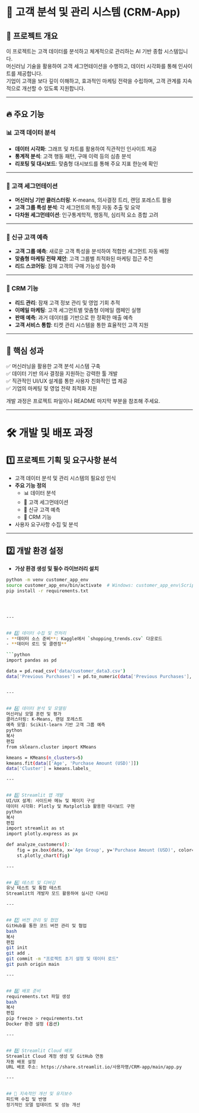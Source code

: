 # 🚀 고객 분석 및 관리 시스템 (CRM-App)

## 📌 프로젝트 개요
이 프로젝트는 고객 데이터를 분석하고 체계적으로 관리하는 AI 기반 종합 시스템입니다.  
머신러닝 기술을 활용하여 고객 세그먼테이션을 수행하고, 데이터 시각화를 통해 인사이트를 제공합니다.  
기업이 고객을 보다 깊이 이해하고, 효과적인 마케팅 전략을 수립하며, 고객 관계를 지속적으로 개선할 수 있도록 지원합니다.

---

## 🔥 주요 기능
### 📊 고객 데이터 분석
- **데이터 시각화**: 그래프 및 차트를 활용하여 직관적인 인사이트 제공  
- **통계적 분석**: 고객 행동 패턴, 구매 이력 등의 심층 분석  
- **리포팅 및 대시보드**: 맞춤형 대시보드를 통해 주요 지표 한눈에 확인  

---

### 🎯 고객 세그먼테이션
- **머신러닝 기반 클러스터링**: K-means, 의사결정 트리, 랜덤 포레스트 활용  
- **고객 그룹 특성 분석**: 각 세그먼트의 특징 자동 추출 및 요약  
- **다차원 세그먼테이션**: 인구통계학적, 행동적, 심리적 요소 종합 고려  

---

### 🔮 신규 고객 예측
- **고객 그룹 예측**: 새로운 고객 특성을 분석하여 적합한 세그먼트 자동 배정  
- **맞춤형 마케팅 전략 제안**: 고객 그룹별 최적화된 마케팅 접근 추천  
- **리드 스코어링**: 잠재 고객의 구매 가능성 점수화  

---

### 💼 CRM 기능
- **리드 관리**: 잠재 고객 정보 관리 및 영업 기회 추적  
- **이메일 마케팅**: 고객 세그먼트별 맞춤형 이메일 캠페인 실행  
- **판매 예측**: 과거 데이터를 기반으로 한 정확한 매출 예측  
- **고객 서비스 통합**: 티켓 관리 시스템을 통한 효율적인 고객 지원  

---

## 🎯 핵심 성과
✅ 머신러닝을 활용한 고객 분석 시스템 구축  
✅ 데이터 기반 의사 결정을 지원하는 강력한 툴 개발  
✅ 직관적인 UI/UX 설계를 통한 사용자 친화적인 앱 제공  
✅ 기업의 마케팅 및 영업 전략 최적화 지원  

개발 과정은 프로젝트 파일이나 README 마지막 부분을 참조해 주세요.

---

# 🛠 개발 및 배포 과정  

## 1️⃣ 프로젝트 기획 및 요구사항 분석  
- 고객 데이터 분석 및 관리 시스템의 필요성 인식  
- **주요 기능 정의**  
  - 📊 데이터 분석  
  - 👥 고객 세그먼테이션  
  - 🔮 신규 고객 예측  
  - 💼 CRM 기능  
- 사용자 요구사항 수집 및 분석  

---

## 2️⃣ 개발 환경 설정  
- **가상 환경 생성 및 필수 라이브러리 설치**  
```bash
python -m venv customer_app_env
source customer_app_env/bin/activate  # Windows: customer_app_env\Scripts\activate
pip install -r requirements.txt




---


## 3️⃣ 데이터 수집 및 전처리  
- **데이터 소스 준비**: Kaggle에서 `shopping_trends.csv` 다운로드  
- **데이터 로드 및 클렌징**  

```python
import pandas as pd

data = pd.read_csv('data/customer_data3.csv')
data['Previous Purchases'] = pd.to_numeric(data['Previous Purchases'], errors='coerce')


---


## 4️⃣ 데이터 분석 및 모델링
머신러닝 모델 훈련 및 평가
클러스터링: K-Means, 랜덤 포레스트
예측 모델: Scikit-learn 기반 고객 그룹 예측
python
복사
편집
from sklearn.cluster import KMeans

kmeans = KMeans(n_clusters=5)
kmeans.fit(data[['Age', 'Purchase Amount (USD)']])
data['Cluster'] = kmeans.labels_

---


## 5️⃣ Streamlit 앱 개발
UI/UX 설계: 사이드바 메뉴 및 페이지 구성
데이터 시각화: Plotly 및 Matplotlib 활용한 대시보드 구현
python
복사
편집
import streamlit as st
import plotly.express as px

def analyze_customers():
    fig = px.box(data, x='Age Group', y='Purchase Amount (USD)', color='Age Group')
    st.plotly_chart(fig)
    
---


## 6️⃣ 테스트 및 디버깅
유닛 테스트 및 통합 테스트
Streamlit의 개발자 모드 활용하여 실시간 디버깅

---


## 7️⃣ 버전 관리 및 협업
GitHub를 통한 코드 버전 관리 및 협업
bash
복사
편집
git init
git add .
git commit -m "프로젝트 초기 설정 및 데이터 로드"
git push origin main

---


## 8️⃣ 배포 준비
requirements.txt 파일 생성
bash
복사
편집
pip freeze > requirements.txt
Docker 환경 설정 (옵션)

---


## 9️⃣ Streamlit Cloud 배포
Streamlit Cloud 계정 생성 및 GitHub 연동
자동 배포 설정
URL 배포 주소: https://share.streamlit.io/사용자명/CRM-app/main/app.py

---


## 🔄 지속적인 개선 및 유지보수
피드백 수집 및 반영
정기적인 모델 업데이트 및 성능 개선



